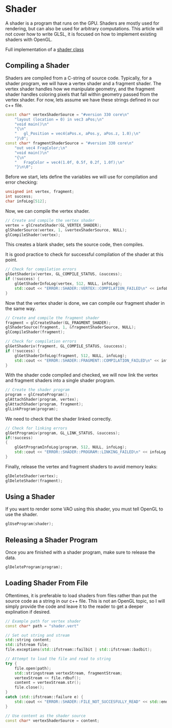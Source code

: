 # Shader

A shader is a program that runs on the GPU. Shaders are mostly used for rendering, but can also be used for arbitrary computations.
This article will not cover how to write GLSL, it is focused on how to implement existing shaders with OpenGL.

Full implementation of a [shader class](../examples/src/shader.cpp)

## Compiling a Shader

Shaders are compiled from a C-string of source code. 
Typically, for a shader program, we will have a vertex shader and a fragment shader. 
The vertex shader handles how we manipulate geometry, and the fragment shader handles coloring pixels that fall within geometry passed from the vertex shader. 
For now, lets assume we have these strings defined in our c++ file. 

```c++
const char* vertexShaderSource = "#version 330 core\n"
    "layout (location = 0) in vec3 aPos;\n"
    "void main()\n"
    "{\n"
    "   gl_Position = vec4(aPos.x, aPos.y, aPos.z, 1.0);\n"
    "}\0";
const char* fragmentShaderSource = "#version 330 core\n"
    "out vec4 FragColor;\n"
    "void main()\n"
    "{\n"
    "   FragColor = vec4(1.0f, 0.5f, 0.2f, 1.0f);\n"
    "}\n\0";
```

Before we start, lets define the variables we will use for compilation and error checking:
```c++
unsigned int vertex, fragment;
int success;
char infoLog[512];
```

Now, we can compile the vertex shader. 

```c++
// Create and compile the vertex shader
vertex = glCreateShader(GL_VERTEX_SHADER);
glShaderSource(vertex, 1, &vertexShaderSource, NULL);
glCompileShader(vertex);
```

This creates a blank shader, sets the source code, then compiles. 

It is good practice to check for successful compilation of the shader at this point.

```c++
// Check for compilation errors
glGetShaderiv(vertex, GL_COMPILE_STATUS, &success);
if (!success) {
    glGetShaderInfoLog(vertex, 512, NULL, infoLog);
    std::cout << "ERROR::SHADER::VERTEX::COMPILATION_FAILED\n" << infoLog << std::endl;
}
```

Now that the vertex shader is done, we can compile our fragment shader in the same way.

```c++
// Create and compile the fragment shader
fragment = glCreateShader(GL_FRAGMENT_SHADER);
glShaderSource(fragment, 1, &fragmentShaderSource, NULL);
glCompileShader(fragment);

// Check for compilation errors
glGetShaderiv(fragment, GL_COMPILE_STATUS, &success);
if (!success) {
    glGetShaderInfoLog(fragment, 512, NULL, infoLog);
    std::cout << "ERROR::SHADER::FRAGMENT::COMPILATION_FAILED\n" << infoLog << std::endl;
}
```

With the shader code compiled and checked, we will now link the vertex and fragment shaders into a single shader program.

```c++
// Create the shader program
program = glCreateProgram();
glAttachShader(program, vertex);
glAttachShader(program, fragment);
glLinkProgram(program);
```

We need to check that the shader linked correctly.

```c++
// Check for linking errors
glGetProgramiv(program, GL_LINK_STATUS, &success);
if(!success)
{
    glGetProgramInfoLog(program, 512, NULL, infoLog);
    std::cout << "ERROR::SHADER::PROGRAM::LINKING_FAILED\n" << infoLog << std::endl;
}
```

Finally, release the vertex and fragment shaders to avoid memory leaks:

```c++
glDeleteShader(vertex);
glDeleteShader(fragment);
```


## Using a Shader

If you want to render some VAO using this shader, you must tell OpenGL to use the shader.

```c++
glUseProgram(shader);
```

## Releasing a Shader Program

Once you are finished with a shader program, make sure to release the data.

```c++
glDeleteProgram(program);
```


## Loading Shader From File

Oftentimes, it is preferable to load shaders from files rather than put the source code as a string in our c++ file.
This is not an OpenGL topic, so I will simply provide the code and leave it to the reader to get a deeper explination if desired.

```c++
// Example path for vertex shader
const char* path = "shader.vert"

// Set out string and stream
std::string content;
std::ifstream file;
file.exceptions(std::ifstream::failbit | std::ifstream::badbit);

// Attempt to load the file and read to string
try {
    file.open(path);
    std::stringstream vertexStream, fragmentStream;
    vertexStream << file.rdbuf();
    content = vertexStream.str();
    file.close();
}
catch (std::ifstream::failure e) {
    std::cout << "ERROR::SHADER::FILE_NOT_SUCCESFULLY_READ" << std::endl;
}

// Use content as the shader source
const char* vertexShaderSource = content;
```